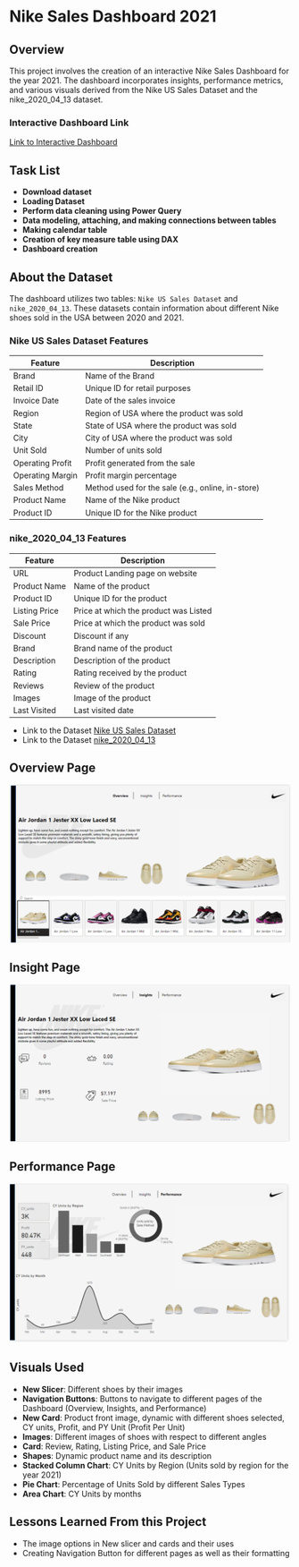 # Nike Sales Dashboard 2021

## Overview

This project involves the creation of an interactive Nike Sales Dashboard for the year 2021. The dashboard incorporates insights, performance metrics, and various visuals derived from the Nike US Sales Dataset and the nike_2020_04_13 dataset.

### Interactive Dashboard Link
[Link to Interactive Dashboard](#)

## Task List
- **Download dataset**
- **Loading Dataset**
- **Perform data cleaning using Power Query**
- **Data modeling, attaching, and making connections between tables**
- **Making calendar table**
- **Creation of key measure table using DAX**
- **Dashboard creation**

## About the Dataset

The dashboard utilizes two tables: `Nike US Sales Dataset` and `nike_2020_04_13`. These datasets contain information about different Nike shoes sold in the USA between 2020 and 2021.

### Nike US Sales Dataset Features

| Feature           | Description                               |
|-------------------|-------------------------------------------|
| Brand             | Name of the Brand                         |
| Retail ID         | Unique ID for retail purposes              |
| Invoice Date      | Date of the sales invoice                  |
| Region            | Region of USA where the product was sold  |
| State             | State of USA where the product was sold   |
| City              | City of USA where the product was sold    |
| Unit Sold         | Number of units sold                       |
| Operating Profit  | Profit generated from the sale             |
| Operating Margin  | Profit margin percentage                   |
| Sales Method      | Method used for the sale (e.g., online, in-store) |
| Product Name      | Name of the Nike product                   |
| Product ID        | Unique ID for the Nike product             |

### nike_2020_04_13 Features

| Feature          | Description                           |
|------------------|---------------------------------------|
| URL              | Product Landing page on website        |
| Product Name     | Name of the product                    |
| Product ID       | Unique ID for the product              |
| Listing Price    | Price at which the product was Listed |
| Sale Price       | Price at which the product was sold   |
| Discount         | Discount if any                       |
| Brand            | Brand name of the product              |
| Description      | Description of the product             |
| Rating           | Rating received by the product         |
| Reviews          | Review of the product                  |
| Images           | Image of the product                   |
| Last Visited     | Last visited date                      |


- Link to the Dataset [Nike US Sales Dataset](#)
- Link to the Dataset [nike_2020_04_13](#)
## Overview Page

![Overview Page Image](Images/Overview.png)

## Insight Page

![Insights Page Image](Images/Insights.png)

## Performance Page

![Performance Page Image](Images/Performance.png)

## Visuals Used

- **New Slicer**: Different shoes by their images
- **Navigation Buttons**: Buttons to navigate to different pages of the Dashboard (Overview, Insights, and Performance)
- **New Card**: Product front image, dynamic with different shoes selected, CY units, Profit, and PY Unit (Profit Per Unit)
- **Images**: Different images of shoes with respect to different angles
- **Card**: Review, Rating, Listing Price, and Sale Price
- **Shapes**: Dynamic product name and its description
- **Stacked Column Chart**: CY Units by Region (Units sold by region for the year 2021)
- **Pie Chart**: Percentage of Units Sold by different Sales Types
- **Area Chart**: CY Units by months

## Lessons Learned From this Project
- The image options in New slicer and cards and their uses
- Creating Navigation Button for different pages as well as their formatting
